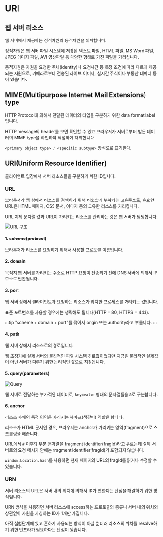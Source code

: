 # URI

## 웹 서버 리소스

웹 서버에서 제공하는 정적자원과 동적자원을 의미합니다.

정적자원은 웹 서버 파일 시스템에 저장된 텍스트 파일, HTML 파일, MS Word 파일, JPEG 이미지 파일, AVI 영상파일 등 다양한 형태로 가진 파일을 가리킵니다.

동적자원은 자원을 요청한 주체(identity)나 요청시간 등 특정 조건에 따라 다르게 제공되는 자원으로, 카메라로부터 전송된 라이브 이미지, 실시간 주식이나 부동산 데이터 등이 있습니다.

## MIME(Multipurpose Internet Mail Extensions) type

HTTP Protocol에 의해서 전달된 데이터의 타입을 구분하기 위한 data format label입니다.

HTTP message의 header를 보면 확인할 수 있고 브라우저가 서버로부터 받은 데이터의 MIME type을 확인하여 적절하게 처리합니다.

`<primary object type> / <specific subtype>` 방식으로 표기한다.

## URI(Uniform Resource Identifier)

클라이언트 입장에서 서버 리소스들을 구분하기 위한 ID입니다.

### URL

브라우저가 웹 상에서 리소스를 검색하기 위해 리소스에 부여되는 고유주소로, 유효한 URL은 HTML 페이지, CSS 문서, 이미지 등의 고유한 리소스를 가리킵니다.

URL 자체 문자열 값과 URL이 가리키는 리소스를 관리하는 것은 웹 서버가 담당합니다.

<Image src="../_images/url_구조.png" alt="URL 구조" />

#### 1. scheme(protocol)

브라우저가 리소스를 요청하기 위해서 사용할 프로토콜 이름입니다.

#### 2. domain

목적지 웹 서버를 가리키는 주소로 HTTP 요청이 전송되기 전에 DNS 서버에 의해서 IP 주소로 변환됩니다.

#### 3. port

웹 서버 상에서 클라이언트가 요청하는 리소스가 위치한 프로세스를 가리키는 값입니다.

표준 포트번호를 사용할 경우에는 생략해도 됩니다(HTTP = 80, HTTPS = 443).

:::tip
"scheme + domain + port"를 묶어서 origin 또는 authority라고 부릅니다.
:::

#### 4. path

웹 서버 상에서 리소스로의 경로입니다.

웹 초창기에 실제 서버의 물리적인 파일 시스템 경로값이었지만 지금은 물리적인 실제값이 아닌 서버가 다루기 위한 논리적인 값으로 지정됩니다.

#### 5. query(parameters)

<Image src="../_images/query.png" alt="Query" />

웹 서버로 전달하는 부가적인 데이터로, `key=value` 형태의 문자열들을 `&`로 구분합니다.

#### 6. anchor

리소스 자체의 특정 영역을 가리키는 북마크(책갈피) 역할을 합니다.

리소스가 HTML 문서인 경우, 브라우저는 anchor가 가리키는 영역(fragment)으로 스크롤링을 해줍니다.

URL에서 `#` 이후의 부분 문자열을 fragment identifier(fragId)라고 부르는데 실제 서버로의 요청 메시지 안에는 fragment identifier(fragId)가 포함되지 않습니다.

`window.Location.hash`를 사용하면 현재 페이지의 URL의 fragId를 읽거나 수정할 수 있습니다.

### URN

서버 리소스의 URL은 서버 내의 위치에 의해서 ID가 변한다는 단점을 해결하기 위한 방식입니다.

URN 방식을 사용하면 서버 리소스에 access하는 프로토콜의 종류나 서버 내의 위치와 상관없이 자원을 지칭하는 ID가 1개만 가집니다.

아직 실험단계에 있고 흔하게 사용되는 방식이 아닐 뿐더러 리소스의 위치를 resolve하기 위한 인프라가 필요하다는 단점이 있습니다.
